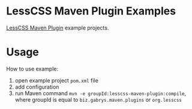 # LessCSS Maven Plugin Examples
[LessCSS Maven Plugin](http://lesscss-maven-plugin.projects.gabrys.biz/) example projects.

# Usage
How to use example:

1. open example project `pom.xml` file
2. add configuration
3. run Maven command `mvn -e groupId:lesscss-maven-plugin:compile`, where groupId is equal to `biz.gabrys.maven.plugins` or `org.lesscss`
